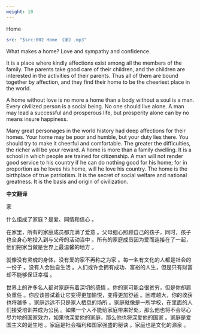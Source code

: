 ```yaml
---
weight: 10
---
```


Home

```yaml dcard/audio
src: "$src:002 Home 《家》.mp3"
```

What makes a home? Love and sympathy and confidence.

It is a place where kindly affections exist among all the members of the family. The parents take good care of their children, and the children are interested in the activities of their parents. Thus all of them are bound together by affection, and they find their home to be the cheeriest place in the world.

A home without love is no more a home than a body without a soul is a man. Every civilized person is a social being. No one should live alone. A man may lead a successful and prosperous life, but prosperity alone can by no means insure happiness.

Many great personages in the world history had deep affections for their homes. Your home may be poor and humble, but your duty lies there. You should try to make it cheerful and comfortable. The greater the difficulties, the richer will be your reward. A home is more than a family dwelling. It is a school in which people are trained for citizenship. A man will not render good service to his country if he can do nothing good for his home; for in proportion as he loves his home, will he love his country. The home is the birthplace of true patriotism. It is the secret of social welfare and national greatness. It is the basis and origin of civilization.

**中文翻译**

家

什么组成了家庭？是爱、同情和信心 。

在家里，所有的家庭成员都充满了爱意 。父母细心照顾自己的孩子，同时，孩子也全身心地投入到与父母的活动当中 。所有的家庭成员因为爱而连接在了一起，他们把家当做是世界上最温馨的地方 。

就像没有灵魂的身体，没有爱的家不再称之为家 。每一名有文化的人都是社会的一份子 。没有人会独自生活 。人们或许会拥有成功、富裕的人生，但是只有财富却不能够保证幸福 。

世界上的许多名人都对家庭有着深切的感情 。你的家可能会很贫穷，但是你却肩负重任 。你应该尝试着让它变得更加愉悦，变得更加舒适 。困难越大，你的收获也将越多 。家庭远远不只是家人栖息的场所 。家庭就像是一所学校，在里面的人们接受培训并成为公民 。如果一个人不能给家庭带来好处，那么他也将不会尽心尽力地的国家效力，如果他深爱他的家庭，那么他也将深爱他的国家 。家庭是爱国主义的诞生地 。家庭是社会福利和国家强盛的秘诀 。家庭也是文化的源泉 。